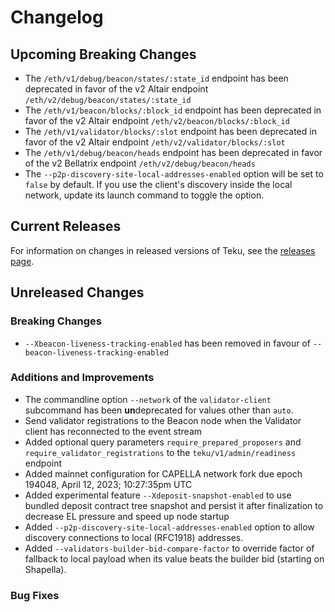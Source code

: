 # Changelog

## Upcoming Breaking Changes
- The `/eth/v1/debug/beacon/states/:state_id` endpoint has been deprecated in favor of the v2 Altair endpoint `/eth/v2/debug/beacon/states/:state_id`
- The `/eth/v1/beacon/blocks/:block_id` endpoint has been deprecated in favor of the v2 Altair endpoint `/eth/v2/beacon/blocks/:block_id`
- The `/eth/v1/validator/blocks/:slot` endpoint has been deprecated in favor of the v2 Altair endpoint `/eth/v2/validator/blocks/:slot`
- The `/eth/v1/debug/beacon/heads` endpoint has been deprecated in favor of the v2 Bellatrix endpoint `/eth/v2/debug/beacon/heads`
- The `--p2p-discovery-site-local-addresses-enabled` option will be set to `false` by default. If you use the client's discovery inside the local network, update its launch command to toggle the option.  

## Current Releases
For information on changes in released versions of Teku, see the [releases page](https://github.com/ConsenSys/teku/releases).

## Unreleased Changes

### Breaking Changes
- `--Xbeacon-liveness-tracking-enabled` has been removed in favour of `--beacon-liveness-tracking-enabled`

### Additions and Improvements
- The commandline option `--network` of the `validator-client` subcommand has been **un**deprecated for values other than `auto`.
- Send validator registrations to the Beacon node when the Validator client has reconnected to the event stream
- Added optional query parameters `require_prepared_proposers` and `require_validator_registrations` to the `teku/v1/admin/readiness` endpoint
- Added mainnet configuration for CAPELLA network fork due epoch 194048, April 12, 2023; 10:27:35pm UTC
- Added experimental feature `--Xdeposit-snapshot-enabled` to use bundled deposit contract tree snapshot and persist it after finalization to decrease EL pressure and speed up node startup
- Added `--p2p-discovery-site-local-addresses-enabled` option to allow discovery connections to local (RFC1918) addresses.
- Added `--validators-builder-bid-compare-factor` to override factor of fallback to local payload when its value beats the builder bid (starting on Shapella).


### Bug Fixes